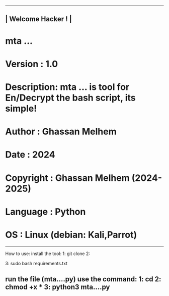 ---------------------
|  Welcome Hacker ! |
---------------------
# mta ...
# Version    : 1.0
# Description: mta ... is tool for En/Decrypt the bash script, its simple!
# Author     : Ghassan Melhem
# Date       : 2024
# Copyright  : Ghassan Melhem (2024-2025)
# Language   : Python
# OS         : Linux (debian: Kali,Parrot)
---------------------------------------------
How to use:
install the tool:
1:
git clone 
2:

3:
sudo bash requirements.txt

run the file (mta....py)
use the command:
1:
cd 
2:
chmod +x *
3:
python3 mta....py
---------------------------------------------
